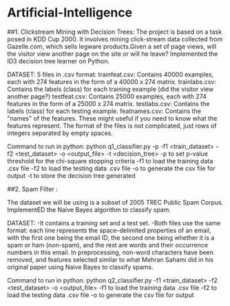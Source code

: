 # Artificial-Intelligence
##1. Clickstream Mining with Decision Trees:
The project is based on a task posed in KDD Cup 2000. It involves mining click-stream data collected from Gazelle.com, which sells legware products.Given a set of page views, will the visitor view another page on the site or will he leave?
Implemented the ID3 decision tree learner on Python.

DATASET:
5 files in .csv format:
trainfeat.csv: Contains 40000 examples, each with 274 features in the form of a 40000 x 274 matrix.
trainlabs.csv: Contains the labels (class) for each training example (did the visitor view another page?)
testfeat.csv: Contains 25000 examples, each with 274 features in the form of a 25000 x 274 matrix.
testlabs.csv: Contains the labels (class) for each testing example.
featnames.csv: Contains the "names" of the features. These might useful if you need to know what the features represent.
The format of the files is not complicated, just rows of integers separated by empty spaces.

Command to run in python:
python q1_classifier.py -p <pvalue> -f1 <train_dataset> -f2 <test_dataset> -o <output_file> -t <decision_tree>
-p to set p-value threshold for the chi-square stopping criteria 
-f1 to load the training data .csv file
-f2 to load the testing data .csv file
-o to generate the csv file for output
-t to store the decision tree generated 


##2. Spam Filter :

The dataset we will be using is a subset of 2005 TREC Public Spam Corpus. ImplementED the Naive Bayes algorithm to classify spam.

DATASET:
-It contains a training set and a test set. 
-Both files use the same format: each line represents the space-delimited properties of an email, with the first one being the email ID, the second one being whether it is a spam or ham (non-spam), and the rest are words and their occurrence numbers in this email. In preprocessing, non-word characters have been removed, and features selected similar to what Mehran Sahami did in his original paper using Naive Bayes to classify spams.

Command to run in python:
 python q2_classifier.py -f1 <train_dataset> -f2 <test_dataset> -o <output_file>
-f1 to load the training data .csv file
-f2 to load the testing data .csv file
-o to generate the csv file for output
